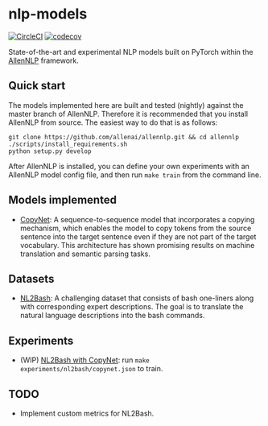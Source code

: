 # nlp-models

[![CircleCI](https://circleci.com/gh/epwalsh/nlp-models.svg?style=svg)](https://circleci.com/gh/epwalsh/nlp-models)
[![codecov](https://codecov.io/gh/epwalsh/nlp-models/branch/master/graph/badge.svg)](https://codecov.io/gh/epwalsh/nlp-models)

State-of-the-art and experimental NLP models built on PyTorch within the [AllenNLP](https://github.com/allenai/allennlp) framework.

## Quick start

The models implemented here are built and tested (nightly) against the master branch of AllenNLP. Therefore it is recommended that you install AllenNLP from source. The easiest way to do that is as follows:

```
git clone https://github.com/allenai/allennlp.git && cd allennlp
./scripts/install_requirements.sh
python setup.py develop
```

After AllenNLP is installed, you can define your own experiments with an AllenNLP model config file, and then run
`make train` from the command line.

## Models implemented

- [CopyNet](https://arxiv.org/abs/1603.06393): A sequence-to-sequence model that incorporates a copying mechanism, which enables the model to copy tokens from the source sentence into the target sentence even if they are not part of the target vocabulary. This architecture has shown promising results on machine translation and semantic parsing tasks.

## Datasets

- [NL2Bash](http://arxiv.org/abs/1802.08979): A challenging dataset that consists of bash one-liners along with corresponding expert descriptions. The goal is to translate the natural language descriptions into the bash commands.

## Experiments

- (WIP) [NL2Bash with CopyNet](./experiments/nl2bash/copynet.json): run `make experiments/nl2bash/copynet.json` to train.

## TODO

- Implement custom metrics for NL2Bash.
